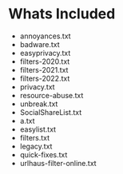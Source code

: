 # Whats Included
- annoyances.txt
- badware.txt
- easyprivacy.txt
- filters-2020.txt
- filters-2021.txt
- filters-2022.txt
- privacy.txt
- resource-abuse.txt
- unbreak.txt
- SocialShareList.txt
- a.txt
- easylist.txt
- filters.txt
- legacy.txt
- quick-fixes.txt
- urlhaus-filter-online.txt